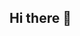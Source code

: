 ## Hi there 👋

<!--
**falezendegi/falezendegi** is a ✨ _special_ ✨ repository because its `README.md` (this file) appears on your GitHub profile.

Here are some ideas to get you started:

# Fal Zendegi 🎭  
This repository hosts the "Fal Zendegi" project built on Firebase Hosting. It features:
- **Login System:** Users enter their name, and access is granted only upon admin approval.
- **Interactive Flip Cards:** Three dynamic cards that flip upon user interaction to reveal hidden content.
- **Live Chat Interface:** A chat feature allowing users to engage within the platform.
- **Admin Panel:** A hidden management panel for editing card content and tracking interactions.
- **Backup Strategy:** Ensures version control and rollback capabilities for safe updates.  

🚀 Developed using **Firebase** & **GitHub**, with a focus on security, interactivity, and efficient data management.
**"README with fullproject details Updated"**
